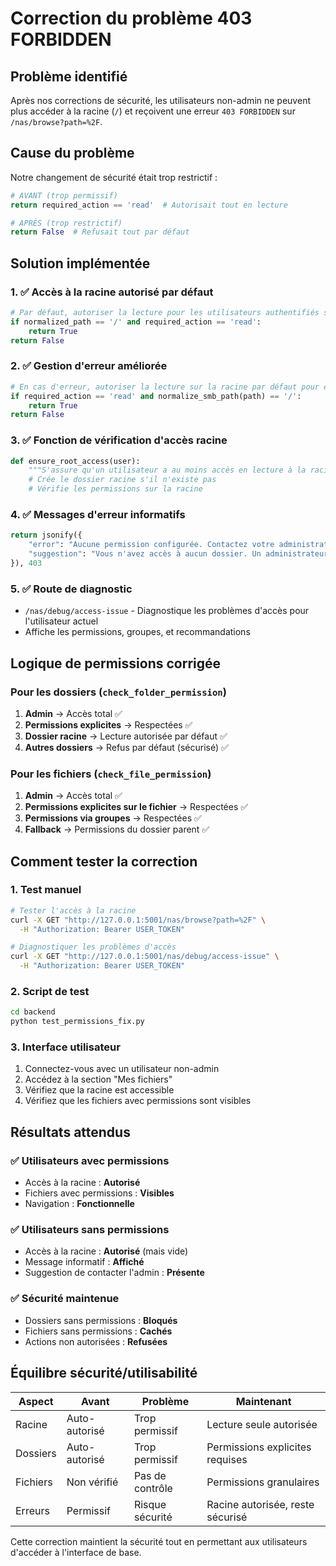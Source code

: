 # Correction du problème 403 FORBIDDEN

## Problème identifié
Après nos corrections de sécurité, les utilisateurs non-admin ne peuvent plus accéder à la racine (`/`) et reçoivent une erreur `403 FORBIDDEN` sur `/nas/browse?path=%2F`.

## Cause du problème
Notre changement de sécurité était trop restrictif :
```python
# AVANT (trop permissif)
return required_action == 'read'  # Autorisait tout en lecture

# APRÈS (trop restrictif) 
return False  # Refusait tout par défaut
```

## Solution implémentée

### 1. ✅ Accès à la racine autorisé par défaut
```python
# Par défaut, autoriser la lecture pour les utilisateurs authentifiés sur la racine
if normalized_path == '/' and required_action == 'read':
    return True
return False
```

### 2. ✅ Gestion d'erreur améliorée
```python
# En cas d'erreur, autoriser la lecture sur la racine par défaut pour éviter de bloquer l'accès
if required_action == 'read' and normalize_smb_path(path) == '/':
    return True
return False
```

### 3. ✅ Fonction de vérification d'accès racine
```python
def ensure_root_access(user):
    """S'assure qu'un utilisateur a au moins accès en lecture à la racine"""
    # Crée le dossier racine s'il n'existe pas
    # Vérifie les permissions sur la racine
```

### 4. ✅ Messages d'erreur informatifs
```python
return jsonify({
    "error": "Aucune permission configurée. Contactez votre administrateur.",
    "suggestion": "Vous n'avez accès à aucun dossier. Un administrateur doit vous accorder des permissions."
}), 403
```

### 5. ✅ Route de diagnostic
- `/nas/debug/access-issue` - Diagnostique les problèmes d'accès pour l'utilisateur actuel
- Affiche les permissions, groupes, et recommandations

## Logique de permissions corrigée

### Pour les dossiers (`check_folder_permission`)
1. **Admin** → Accès total ✅
2. **Permissions explicites** → Respectées ✅
3. **Dossier racine** → Lecture autorisée par défaut ✅
4. **Autres dossiers** → Refus par défaut (sécurisé) ✅

### Pour les fichiers (`check_file_permission`)
1. **Admin** → Accès total ✅
2. **Permissions explicites sur le fichier** → Respectées ✅
3. **Permissions via groupes** → Respectées ✅
4. **Fallback** → Permissions du dossier parent ✅

## Comment tester la correction

### 1. Test manuel
```bash
# Tester l'accès à la racine
curl -X GET "http://127.0.0.1:5001/nas/browse?path=%2F" \
  -H "Authorization: Bearer USER_TOKEN"

# Diagnostiquer les problèmes d'accès
curl -X GET "http://127.0.0.1:5001/nas/debug/access-issue" \
  -H "Authorization: Bearer USER_TOKEN"
```

### 2. Script de test
```bash
cd backend
python test_permissions_fix.py
```

### 3. Interface utilisateur
1. Connectez-vous avec un utilisateur non-admin
2. Accédez à la section "Mes fichiers"
3. Vérifiez que la racine est accessible
4. Vérifiez que les fichiers avec permissions sont visibles

## Résultats attendus

### ✅ Utilisateurs avec permissions
- Accès à la racine : **Autorisé**
- Fichiers avec permissions : **Visibles**
- Navigation : **Fonctionnelle**

### ✅ Utilisateurs sans permissions
- Accès à la racine : **Autorisé** (mais vide)
- Message informatif : **Affiché**
- Suggestion de contacter l'admin : **Présente**

### ✅ Sécurité maintenue
- Dossiers sans permissions : **Bloqués**
- Fichiers sans permissions : **Cachés**
- Actions non autorisées : **Refusées**

## Équilibre sécurité/utilisabilité

| Aspect | Avant | Problème | Maintenant |
|--------|-------|----------|------------|
| Racine | Auto-autorisé | Trop permissif | Lecture seule autorisée |
| Dossiers | Auto-autorisé | Trop permissif | Permissions explicites requises |
| Fichiers | Non vérifié | Pas de contrôle | Permissions granulaires |
| Erreurs | Permissif | Risque sécurité | Racine autorisée, reste sécurisé |

Cette correction maintient la sécurité tout en permettant aux utilisateurs d'accéder à l'interface de base.